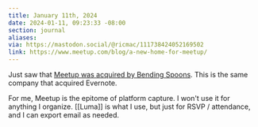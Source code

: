 ```yaml
---
title: January 11th, 2024
date: 2024-01-11, 09:23:33 -08:00
section: journal
aliases: 
via: https://mastodon.social/@ricmac/111738424052169502
link: https://www.meetup.com/blog/a-new-home-for-meetup/
---
```

Just saw that [Meetup was acquired by Bending Spoons](https://www.meetup.com/blog/a-new-home-for-meetup/). This is the same company that acquired Evernote.

For me, Meetup is the epitome of platform capture. I won't use it for anything I organize. [[Luma]] is what I use, but just for RSVP / attendance, and I can export email as needed.